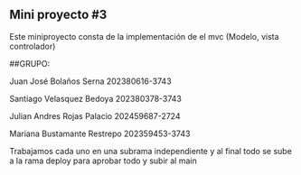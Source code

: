 ## Mini proyecto #3
Este miniproyecto consta de la implementación de el mvc (Modelo, vista controlador) 

##GRUPO:

Juan José Bolaños Serna 202380616-3743

Santiago Velasquez Bedoya 202380378-3743

Julian Andres Rojas Palacio 202459687-2724

Mariana Bustamante Restrepo 202359453-3743

Trabajamos cada uno en una subrama independiente y al final todo se sube a la rama deploy para aprobar todo y subir al main
